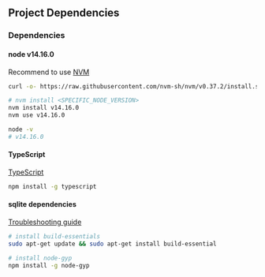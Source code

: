 ## Project Dependencies

### Dependencies
#### node v14.16.0
Recommend to use [NVM](https://github.com/nvm-sh/nvm#installing-and-updating)
```bash
curl -o- https://raw.githubusercontent.com/nvm-sh/nvm/v0.37.2/install.sh | bash

# nvm install <SPECIFIC_NODE_VERSION>
nvm install v14.16.0
nvm use v14.16.0

node -v
# v14.16.0
```

#### TypeScript
[TypeScript](https://github.com/Microsoft/TypeScript)
```bash
npm install -g typescript
```

#### sqlite dependencies
[Troubleshooting guide](https://github.com/JoshuaWise/better-sqlite3/blob/HEAD/docs/troubleshooting.md)

```bash
# install build-essentials
sudo apt-get update && sudo apt-get install build-essential

# install node-gyp
npm install -g node-gyp
```
